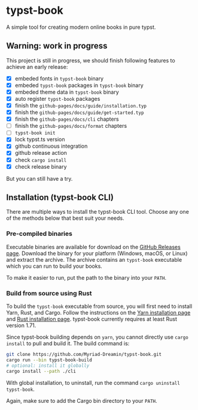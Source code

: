 # typst-book

A simple tool for creating modern online books in pure typst.

## Warning: work in progress

This project is still in progress, we should finish following features to achieve an early release:

- [x] embeded fonts in `typst-book` binary
- [x] embeded `typst-book` packages in `typst-book` binary
- [x] embeded theme data in `typst-book` binary
- [x] auto register `typst-book` packages
- [x] finish the `github-pages/docs/guide/installation.typ`
- [x] finish the `github-pages/docs/guide/get-started.typ`
- [x] finish the `github-pages/docs/cli` chapters
- [ ] finish the `github-pages/docs/format` chapters
- [ ] `typst-book init`
- [x] lock typst.ts version
- [x] github continuous integration
- [x] github release action
- [x] check `cargo install`
- [x] check release binary

But you can still have a try.

## Installation (typst-book CLI)

There are multiple ways to install the typst-book CLI tool.
Choose any one of the methods below that best suit your needs.

### Pre-compiled binaries

Executable binaries are available for download on the [GitHub Releases page](https://github.com/Myriad-Dreamin/typst-book/releases).
Download the binary for your platform (Windows, macOS, or Linux) and extract the archive.
The archive contains an `typst-book` executable which you can run to build your books.

To make it easier to run, put the path to the binary into your `PATH`.

### Build from source using Rust

To build the `typst-book` executable from source, you will first need to install Yarn, Rust, and Cargo.
Follow the instructions on the [Yarn installation page]("https://classic.yarnpkg.com/en/docs/install") and [Rust installation page]("https://www.rust-lang.org/tools/install").
typst-book currently requires at least Rust version 1.71.

Since typst-book building depends on `yarn`, you cannot directly use `cargo install` to pull and build it. The build command is:

```sh
git clone https://github.com/Myriad-Dreamin/typst-book.git
cargo run --bin typst-book-build
# optional: install it globally
cargo install --path ./cli
```

With global installation, to uninstall, run the command `cargo uninstall typst-book`.

Again, make sure to add the Cargo bin directory to your `PATH`.
